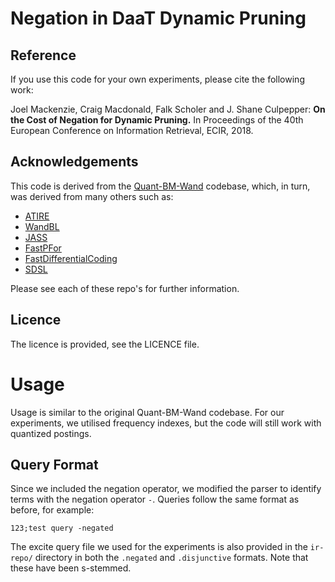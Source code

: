 Negation in DaaT Dynamic Pruning
======================


Reference
---------
If you use this code for your own experiments, please cite the following work:

Joel Mackenzie, Craig Macdonald, Falk Scholer and J. Shane Culpepper: **On the Cost of Negation for Dynamic Pruning.** In Proceedings of the 40th European Conference on Information Retrieval, ECIR, 2018. 


Acknowledgements
----------------
This code is derived from the [Quant-BM-Wand](http://github.com/JMMackenzie/Quant-BM-Wand/) codebase, which,
in turn, was derived from many others such as:
- [ATIRE](https://atire.org/)
- [WandBL](https://github.com/jsc/WANDbl)
- [JASS](https://github.com/lintool/JASS)
- [FastPFor](https://github.com/lemire/FastPFor)
- [FastDifferentialCoding](https://github.com/lemire/FastDifferentialCoding)
- [SDSL](https://github.com/simongog/sdsl-lite)

Please see each of these repo's for further information.

Licence
-------
The licence is provided, see the LICENCE file.

Usage
=====
Usage is similar to the original Quant-BM-Wand codebase.
For our experiments, we utilised frequency indexes, but the code will still work with quantized postings.

Query Format
------------
Since we included the negation operator, we modified the parser to identify terms with the
negation operator `-`. Queries follow the same format as before, for example:
```
123;test query -negated
```
The excite query file we used for the experiments is also provided in the `ir-repo/` directory in both
the `.negated` and `.disjunctive` formats. Note that these have been s-stemmed.
